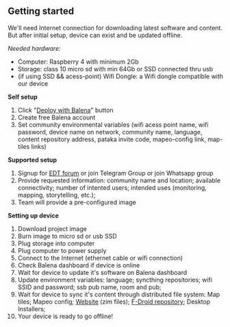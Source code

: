## Getting started

We'll need Internet connection for downloading latest software and content. But after initial setup, device can exist and be updated offline.

*Needed hardware:*

- Computer: Raspberry 4 with minimum 2Gb
- Storage: class 10 micro sd with min 64Gb or SSD connected thru usb
- (if using SSD && acess-point) Wifi Dongle: a Wifi dongle compatible with our device

**Self setup**

1. Click "[Deploy with Balena](https://www.balena.io/docs/learn/deploy/deploy-with-balena-button/)" button
2. Create free Balena account
3. Set community environmental variables (wifi acess point name, wifi password, device name on network, community name, language, content repository address, pataka invite code, mapeo-config link, map-tiles links)

**Supported setup**

1. Signup for [EDT forum](https://forum.earthdefenderstoolkit.com/) or join Telegram Group or join Whatsapp group
2. Provide requested information: community name and location; available connectivity; number of intented users; intended uses (monitoring, mapping, storytelling, etc.);
3. Team will provide a pre-configured image

**Setting up device**

1. Download project image
2. Burn image to micro sd or usb SSD
3. Plug storage into computer
4. Plug computer to power supply
5. Connect to the Internet (ethernet cable or wifi connection)
6. Check Balena dashboard if device is online
7. Wait for device to update it's software on Balena dashboard
8. Update environment variables: language; syncthing repositories; wifi SSID and password; ssb pub name, room and pub;
9. Wait for device to sync it's content through distributed file system: Map tiles; Mapeo config;  [Website](https://youzim.it/) (zim files); [F-Droid repository](https://f-droid.org/en/docs/Setup_an_F-Droid_App_Repo/); Desktop Installers;
10. Your device is ready to go offline!
